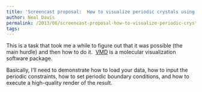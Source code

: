 ```yaml
---
title: 'Screencast proposal:  How to visualize periodic crystals using VMD.'
author: Neal Davis
permalink: /2013/06/screencast-proposal-how-to-visualize-periodic-crystals-using-vmd/
tags:
---
```

This is a task that took me a while to figure out that it was possible (the main hurdle) and then how to do it.  [VMD][1] is a molecular visualization software package.

Basically, I&#8217;ll need to demonstrate how to load your data, how to input the periodic constraints, how to set periodic boundary conditions, and how to execute a high-quality render of the result.

 [1]: www.ks.uiuc.edu/Research/vmd/‎
